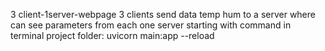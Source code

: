 3 client-1server-webpage
3 clients send data temp hum to a server where can see parameters from each one
server starting with command in terminal project folder: uvicorn main:app --reload
